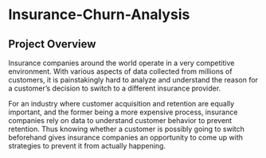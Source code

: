 # Insurance-Churn-Analysis
## Project Overview

Insurance companies around the world operate in a very competitive environment. With various aspects of data collected from millions of customers, it is painstakingly hard to analyze and understand the reason for a customer’s decision to switch to a different insurance provider.

For an industry where customer acquisition and retention are equally important, and the former being a more expensive process, insurance companies rely on data to understand customer behavior to prevent retention. Thus knowing whether a customer is possibly going to switch beforehand gives insurance companies an opportunity to come up with strategies to prevent it from actually happening.
